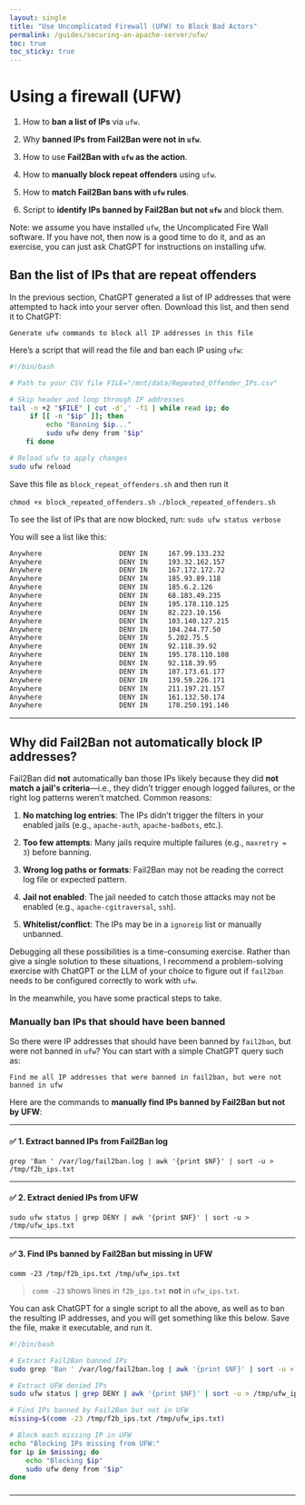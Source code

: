 ```yaml
---
layout: single
title: "Use Uncomplicated Firewall (UFW) to Block Bad Actors"
permalink: /guides/securing-an-apache-server/ufw/
toc: true
toc_sticky: true
---
```


# Using a firewall (UFW)

1. How to **ban a list of IPs** via `ufw`.

2. Why **banned IPs from Fail2Ban were not in `ufw`**.

3. How to use **Fail2Ban with `ufw` as the action**.

4. How to **manually block repeat offenders** using `ufw`.

5. How to **match Fail2Ban bans with `ufw` rules**.

6. Script to **identify IPs banned by Fail2Ban but not `ufw`** and block them.

Note: we assume you have installed `ufw`, the Uncomplicated Fire Wall software. If you have not, then now is a good time to do it, and as an exercise, you can just ask ChatGPT for instructions on installing ufw.

## Ban the list of IPs that are repeat offenders

In the previous section, ChatGPT generated a list of IP addresses that were attempted to hack into your server often. Download this list, and then send it to ChatGPT:

`Generate ufw commands to block all IP addresses in this file`

Here’s a script that will read the file and ban each IP using `ufw`:

```bash
#!/bin/bash  

# Path to your CSV file FILE="/mnt/data/Repeated_Offender_IPs.csv"  

# Skip header and loop through IP addresses 
tail -n +2 "$FILE" | cut -d',' -f1 | while read ip; do
     if [[ -n "$ip" ]]; then
         echo "Banning $ip..."
         sudo ufw deny from "$ip"
    fi done  

# Reload ufw to apply changes 
sudo ufw reload
```

Save this file as `block_repeat_offenders.sh` and then run it

`chmod +x block_repeated_offenders.sh`
`./block_repeated_offenders.sh`

To see the list of IPs that are now blocked, run:
`sudo ufw status verbose`

You will see a list like this:

```bash
Anywhere                   DENY IN     167.99.133.232            
Anywhere                   DENY IN     193.32.162.157            
Anywhere                   DENY IN     167.172.172.72            
Anywhere                   DENY IN     185.93.89.118             
Anywhere                   DENY IN     185.6.2.126               
Anywhere                   DENY IN     68.183.49.235             
Anywhere                   DENY IN     195.178.110.125           
Anywhere                   DENY IN     82.223.10.156             
Anywhere                   DENY IN     103.140.127.215           
Anywhere                   DENY IN     104.244.77.50             
Anywhere                   DENY IN     5.202.75.5                
Anywhere                   DENY IN     92.118.39.92              
Anywhere                   DENY IN     195.178.110.108           
Anywhere                   DENY IN     92.118.39.95              
Anywhere                   DENY IN     107.173.61.177            
Anywhere                   DENY IN     139.59.226.171            
Anywhere                   DENY IN     211.197.21.157            
Anywhere                   DENY IN     161.132.50.174            
Anywhere                   DENY IN     178.250.191.146
```

---

## Why did Fail2Ban not automatically block IP addresses?

Fail2Ban did **not** automatically ban those IPs likely because they did **not match a jail's criteria**—i.e., they didn’t trigger enough logged failures, or the right log patterns weren’t matched. Common reasons:

1. **No matching log entries**: The IPs didn’t trigger the filters in your enabled jails (e.g., `apache-auth`, `apache-badbots`, etc.).

2. **Too few attempts**: Many jails require multiple failures (e.g., `maxretry = 3`) before banning.

3. **Wrong log paths or formats**: Fail2Ban may not be reading the correct log file or expected pattern.

4. **Jail not enabled**: The jail needed to catch those attacks may not be enabled (e.g., `apache-cgitraversal`, `ssh`).

5. **Whitelist/conflict**: The IPs may be in a `ignoreip` list or manually unbanned.

Debugging all these possibilities is a time-consuming exercise. Rather than give a single solution to these situations, I recommend a problem-solving exercise with ChatGPT or the LLM of your choice to figure out if `fail2ban` needs to be configured correctly to work with `ufw`. 

In the meanwhile, you have some practical steps to take.

### Manually ban IPs that should have been banned

So there were IP addresses that should have been banned by `fail2ban`, but were not banned in `ufw`? You can start with a simple ChatGPT query such as:

```
Find me all IP addresses that were banned in fail2ban, but were not 
banned in ufw
```

Here are the commands to **manually find IPs banned by Fail2Ban but not by UFW**:

---

#### ✅ 1. **Extract banned IPs from Fail2Ban log**

`grep 'Ban ' /var/log/fail2ban.log | awk '{print $NF}' | sort -u > /tmp/f2b_ips.txt`

---

#### ✅ 2. **Extract denied IPs from UFW**

`sudo ufw status | grep DENY | awk '{print $NF}' | sort -u > /tmp/ufw_ips.txt`

---

#### ✅ 3. **Find IPs banned by Fail2Ban but missing in UFW**

`comm -23 /tmp/f2b_ips.txt /tmp/ufw_ips.txt`

> `comm -23` shows lines in `f2b_ips.txt` **not** in `ufw_ips.txt`.

You can ask ChatGPT for a single script to all the above, as well as to ban the resulting IP addresses, and you will get something like this below. Save the file, make it executable, and run it.

```bash
#!/bin/bash

# Extract Fail2Ban banned IPs
sudo grep 'Ban ' /var/log/fail2ban.log | awk '{print $NF}' | sort -u > /tmp/f2b_ips.txt

# Extract UFW denied IPs
sudo ufw status | grep DENY | awk '{print $NF}' | sort -u > /tmp/ufw_ips.txt

# Find IPs banned by Fail2Ban but not in UFW
missing=$(comm -23 /tmp/f2b_ips.txt /tmp/ufw_ips.txt)

# Block each missing IP in UFW
echo "Blocking IPs missing from UFW:"
for ip in $missing; do
    echo "Blocking $ip"
    sudo ufw deny from "$ip"
done
```

### 

---

#
